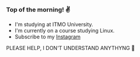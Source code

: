 ### Top of the morning! :v:

- I'm studying at ITMO University.
- I'm currently on a course studying Linux.
- Subscribe to my [Instagram](https://www.instagram.com/nesterenkojul/?hl=ru)

PLEASE HELP, I DON'T UNDERSTAND ANYTHYNG :no_good:

